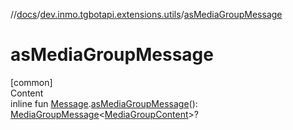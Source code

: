 //[docs](../../index.md)/[dev.inmo.tgbotapi.extensions.utils](index.md)/[asMediaGroupMessage](as-media-group-message.md)



# asMediaGroupMessage  
[common]  
Content  
inline fun [Message](../dev.inmo.tgbotapi.types.message.abstracts/-message/index.md).[asMediaGroupMessage](as-media-group-message.md)(): [MediaGroupMessage](../dev.inmo.tgbotapi.types.message.abstracts/-media-group-message/index.md)<[MediaGroupContent](../dev.inmo.tgbotapi.types.message.content.abstracts/-media-group-content/index.md)>?  



